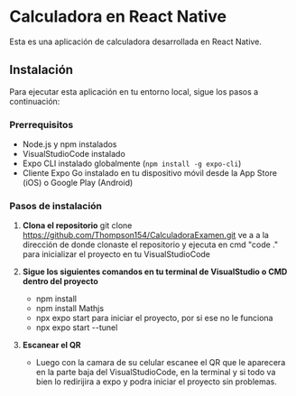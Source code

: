 # Calculadora en React Native

Esta es una aplicación de calculadora desarrollada en React Native.

## Instalación

Para ejecutar esta aplicación en tu entorno local, sigue los pasos a continuación:

### Prerrequisitos

- Node.js y npm instalados
- VisualStudioCode instalado
- Expo CLI instalado globalmente (`npm install -g expo-cli`)
- Cliente Expo Go instalado en tu dispositivo móvil desde la App Store (iOS) o Google Play (Android)

### Pasos de instalación

1. **Clona el repositorio**
   git clone https://github.com/Thompson154/CalculadoraExamen.git
   ve a a la dirección de donde clonaste el repositorio y ejecuta en cmd "code ." para inicializar el proyecto en tu VisualStudioCode
2. **Sigue los siguientes comandos en tu terminal de VisualStudio o CMD dentro del proyecto**
   - npm install
   - npm install Mathjs
   - npx expo start para iniciar el proyecto, por si ese no le funciona
   - npx expo start --tunel
  
3. **Escanear el QR**
   - Luego con la camara de su celular escanee el QR que le aparecera en la parte baja del VisualStudioCode, en la terminal y si todo va bien lo redirijira a expo y podra iniciar el proyecto sin problemas.
   

